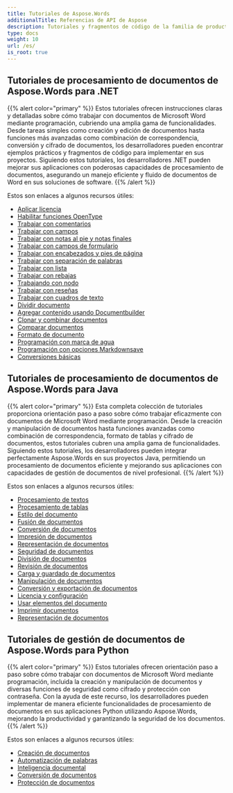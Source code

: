 ```yaml
---
title: Tutoriales de Aspose.Words
additionalTitle: Referencias de API de Aspose
description: Tutoriales y fragmentos de código de la familia de productos Aspose.Words. Incluye tutoriales básicos y avanzados sobre el uso de Aspose.Words.
type: docs
weight: 10
url: /es/
is_root: true
---
```


## Tutoriales de procesamiento de documentos de Aspose.Words para .NET
{{% alert color="primary" %}}
Estos tutoriales ofrecen instrucciones claras y detalladas sobre cómo trabajar con documentos de Microsoft Word mediante programación, cubriendo una amplia gama de funcionalidades. Desde tareas simples como creación y edición de documentos hasta funciones más avanzadas como combinación de correspondencia, conversión y cifrado de documentos, los desarrolladores pueden encontrar ejemplos prácticos y fragmentos de código para implementar en sus proyectos. Siguiendo estos tutoriales, los desarrolladores .NET pueden mejorar sus aplicaciones con poderosas capacidades de procesamiento de documentos, asegurando un manejo eficiente y fluido de documentos de Word en sus soluciones de software. 
{{% /alert %}}

Estos son enlaces a algunos recursos útiles:
- [Aplicar licencia](./net/apply-license/)   
- [Habilitar funciones OpenType](./net/enable-opentype-features/)   
- [Trabajar con comentarios](./net/working-with-comments/)   
- [Trabajar con campos](./net/working-with-fields/)   
- [Trabajar con notas al pie y notas finales](./net/working-with-footnote-and-endnote/)   
- [Trabajar con campos de formulario](./net/working-with-formfields/)   
- [Trabajar con encabezados y pies de página](./net/working-with-headers-and-footers/)   
- [Trabajar con separación de palabras](./net/working-with-hyphenation/)   
- [Trabajar con lista](./net/working-with-list/)   
- [Trabajar con rebajas](./net/working-with-markdown/)   
- [Trabajando con nodo](./net/working-with-node/)   
- [Trabajar con reseñas](./net/working-with-revisions/)   
- [Trabajar con cuadros de texto](./net/working-with-textboxes/)   
- [Dividir documento](./net/split-document/)   
- [Agregar contenido usando Documentbuilder](./net/add-content-using-documentbuilder/)
- [Clonar y combinar documentos](./net/clone-and-combine-documents/) 
- [Comparar documentos](./net/compare-documents/) 
- [Formato de documento](./net/document-formatting/)      
- [Programación con marca de agua](./net/programming-with-watermark/)    
- [Programación con opciones Markdownsave](./net/programming-with-markdownsaveoptions/)   
- [Conversiones básicas](./net/basic-conversions/)   

## Tutoriales de procesamiento de documentos de Aspose.Words para Java
{{% alert color="primary" %}}
Esta completa colección de tutoriales proporciona orientación paso a paso sobre cómo trabajar eficazmente con documentos de Microsoft Word mediante programación. Desde la creación y manipulación de documentos hasta funciones avanzadas como combinación de correspondencia, formato de tablas y cifrado de documentos, estos tutoriales cubren una amplia gama de funcionalidades. Siguiendo estos tutoriales, los desarrolladores pueden integrar perfectamente Aspose.Words en sus proyectos Java, permitiendo un procesamiento de documentos eficiente y mejorando sus aplicaciones con capacidades de gestión de documentos de nivel profesional. 
{{% /alert %}}

Estos son enlaces a algunos recursos útiles:
- [Procesamiento de textos](./java/word-processing/)  
- [Procesamiento de tablas](./java/table-processing/)
- [Estilo del documento](./java/document-styling/)
- [Fusión de documentos](./java/document-merging/)
- [Conversión de documentos](./java/document-converting/)
- [Impresión de documentos](./java/document-printing/)
- [Representación de documentos](./java/document-rendering/)
- [Seguridad de documentos](./java/document-security/)
- [División de documentos](./java/document-splitting/)
- [Revisión de documentos](./java/document-revision/)
- [Carga y guardado de documentos](./java/document-loading-and-saving/)
- [Manipulación de documentos](./java/document-manipulation/)
- [Conversión y exportación de documentos](./java/document-conversion-and-export/)
- [Licencia y configuración](./java/licensing-and-configuration/)
- [Usar elementos del documento](./java/using-document-elements/)
- [Imprimir documentos](./java/printing-documents/)
- [Representación de documentos](./java/rendering-documents/)

## Tutoriales de gestión de documentos de Aspose.Words para Python
{{% alert color="primary" %}}
Estos tutoriales ofrecen orientación paso a paso sobre cómo trabajar con documentos de Microsoft Word mediante programación, incluida la creación y manipulación de documentos y diversas funciones de seguridad como cifrado y protección con contraseña. Con la ayuda de este recurso, los desarrolladores pueden implementar de manera eficiente funcionalidades de procesamiento de documentos en sus aplicaciones Python utilizando Aspose.Words, mejorando la productividad y garantizando la seguridad de los documentos. 
{{% /alert %}}

Estos son enlaces a algunos recursos útiles:
- [Creación de documentos](./python-net/document-creation/)  
- [Automatización de palabras](./python-net/word-automation/)
- [Inteligencia documental](./python-net/document-intelligence/)
- [Conversión de documentos](./python-net/document-conversion/)
- [Protección de documentos](./python-net/document-protection/)